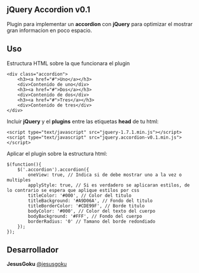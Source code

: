 ## jQuery Accordion v0.1

Plugin para implementar un __accordion__ con __jQuery__ para optimizar el mostrar gran informacion en poco espacio.

## Uso

Estructura HTML sobre la que funcionara el plugin

	<div class="accordion">
		<h3><a href="#">Uno</a></h3>
		<div>Contenido de uno</div>
		<h3><a href="#">Dos</a></h3>
		<div>Contenido de dos</div>
		<h3><a href="#">Tres</a></h3>
		<div>Contenido de tres</div>
	</div>

Incluir __jQuery__ y el __plugins__ entre las etiquetas __head__ de tu html:

	<script type="text/javascript" src="jquery-1.7.1.min.js"></script>
	<script type="text/javascript" src="jquery.accordion-v0.1.min.js"></script>

Aplicar el plugin sobre la estructura html:

	$(function(){
		$('.accordion').accordion({
			oneView: true, // Indica si de debe mostrar uno a la vez o multiples
			applyStyle: true, // Si es verdadero se aplicaran estilos, de lo contrario se espera que aplique estilos por css
			titleColor: '#000', // Color del titulo
			titleBackground: '#A9D06A', // Fondo del titulo
			titleBorderColor: '#CDE99F', // Borde titulo
			bodyColor: '#000', // Color del texto del cuerpo
			bodyBackground: '#FFF', // Fondo del cuerpo
			borderRadius: '0' // Tamano del borde redondiado
		});
	});

## Desarrollador

__JesusGoku__ [@jesusgoku](http://twitter.com/jesusgoku)